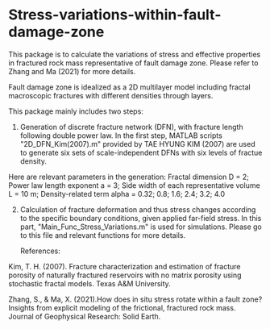# Stress-variations-within-fault-damage-zone

This package is to calculate the variations of stress and effective properties in fractured rock mass representative of fault damage zone. Please refer to Zhang and Ma (2021) for more details.


Fault damage zone is idealized as a 2D multilayer model including fractal macroscopic fractures with different densities through layers.


This package mainly includes two steps:

1) Generation of discrete fracture network (DFN), with fracture length following double power law. In the first step, MATLAB scripts "2D_DFN_Kim(2007).m" provided by TAE HYUNG KIM (2007) are used to generate six sets of scale-independent DFNs with six levels of fractue density.

Here are relevant parameters in the generation:
    Fractal dimension D = 2; 
    Power law length exponent a = 3;
    Side width of each representative volume L = 10 m;
    Density-related term alpha = 0.32; 0.8; 1.6; 2.4; 3.2; 4.0


2) Calculation of fracture deformation and thus stress changes according to the specific boundary conditions, given applied far-field stress. In this part, "Main_Func_Stress_Variations.m" is used for simulations. Please go to this file and relevant functions for more details.



    References:

Kim, T. H. (2007). Fracture characterization and estimation of fracture porosity of naturally fractured reservoirs with no matrix porosity using stochastic fractal models. Texas A&M University.

Zhang, S., & Ma, X. (2021).How does in situ stress rotate within a fault zone? Insights from explicit modeling of the frictional, fractured rock mass. Journal of Geophysical Research: Solid Earth.
